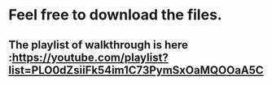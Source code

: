 # Feel free to download the files.
## The playlist of walkthrough is here :https://youtube.com/playlist?list=PLO0dZsiiFk54im1C73PymSxOaMQOOaA5C
